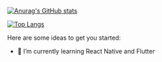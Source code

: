 

[![Anurag's GitHub stats](https://github-readme-stats.vercel.app/api?username=abbyhilman&show_icons=true&theme=radical)](https://github.com/anuraghazra/github-readme-stats)

[![Top Langs](https://github-readme-stats.vercel.app/api/top-langs/?username=abbyhilman&layout=compact)](https://github.com/anuraghazra/github-readme-stats)

Here are some ideas to get you started:

- 🌱 I’m currently learning React Native and Flutter

<!--
**abbyhilman/abbyhilman** is a ✨ _special_ ✨ repository because its `README.md` (this file) appears on your GitHub profile.

